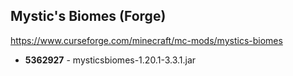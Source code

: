 ## Mystic's Biomes (Forge)
https://www.curseforge.com/minecraft/mc-mods/mystics-biomes

- **5362927** - mysticsbiomes-1.20.1-3.3.1.jar